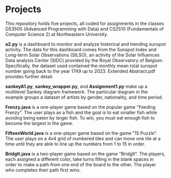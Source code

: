 # Projects

This repository holds five projects, all coded for assignments in the classes DS3500 (Advanced Programming with Data) and CS2510 (Fundamentals of Computer Science 2) at Northeastern University.

**a2.py** is a dashboard to monitor and analyze historical and trending sunspot activity. The data for this dashboard comes from the Sunspot Index and Long-term Solar Observations (SILSO), an activity of the Solar Influences Data analysis Center (SIDC) provided by the Royal Observatory of Belgium. Specifically, the dataset used contained the monthly mean total sunspot number going back to the year 1749 up to 2023. Extended Abstract.pdf provides further detail. 

**sankeyA1.py**, **sankey_wrapper.py**, and **Assignment1.py** make up a multilevel Sankey diagram framework. The particular diagram in the example groups a dataset of artists by gender, nationality, and time period. 

**Frenzy.java** is a one-player game based on the popular game "Feeding Frenzy". The user plays as a fish and the goal is to eat smaller fish while avoidng being eaten by larger fish. To win, you must eat enough fish to become the largest in the game.

**FifteenWorld.java** is a one-player game based on the game "15 Puzzle". The user plays on a 4x4 grid of numbered tiles and can move one tile at a time until they are able to line up the numbers from 1 to 15 in order.

**BridgIt.java** is a two-player game based on the game "BridgIt". The players, each assigned a different color, take turns filling in the blank spaces in order to make a path from one end of the board to the other. The player who completes their path first wins.
